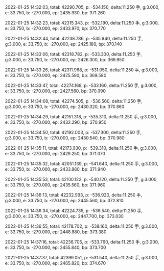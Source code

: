 2022-01-25 14:32:03, total: 42290.705, p: -534.150, delta:11.250 手, g:3.000, e: 33.750, b: -270.000, ep: 2435.930, bp: 371.260

2022-01-25 14:32:23, total: 42315.343, p: -532.190, delta:11.250 手, g:3.000, e: 33.750, b: -270.000, ep: 2433.970, bp: 370.770

2022-01-25 14:32:44, total: 42238.786, p: -535.940, delta:11.250 手, g:3.000, e: 33.750, b: -270.000, ep: 2425.180, bp: 370.140

2022-01-25 14:33:06, total: 42318.782, p: -533.300, delta:11.250 手, g:3.000, e: 33.750, b: -270.000, ep: 2426.300, bp: 369.950

2022-01-25 14:33:26, total: 42311.968, p: -531.050, delta:11.250 手, g:3.000, e: 33.750, b: -270.000, ep: 2425.590, bp: 369.580

2022-01-25 14:33:47, total: 42274.168, p: -533.160, delta:11.250 手, g:3.000, e: 33.750, b: -270.000, ep: 2427.560, bp: 370.090

2022-01-25 14:34:08, total: 42274.505, p: -536.560, delta:11.250 手, g:3.000, e: 33.750, b: -270.000, ep: 2430.320, bp: 370.860

2022-01-25 14:34:29, total: 42151.318, p: -535.310, delta:11.250 手, g:3.000, e: 33.750, b: -270.000, ep: 2432.290, bp: 370.950

2022-01-25 14:34:50, total: 42192.003, p: -537.300, delta:11.250 手, g:3.000, e: 33.750, b: -270.000, ep: 2430.540, bp: 370.980

2022-01-25 14:35:11, total: 42173.930, p: -539.310, delta:11.250 手, g:3.000, e: 33.750, b: -270.000, ep: 2429.250, bp: 371.070

2022-01-25 14:35:32, total: 42051.139, p: -541.640, delta:11.250 手, g:3.000, e: 33.750, b: -270.000, ep: 2433.880, bp: 371.940

2022-01-25 14:35:53, total: 42100.122, p: -540.120, delta:11.250 手, g:3.000, e: 33.750, b: -270.000, ep: 2435.560, bp: 371.960

2022-01-25 14:36:13, total: 42232.993, p: -536.920, delta:11.250 手, g:3.000, e: 33.750, b: -270.000, ep: 2445.560, bp: 372.810

2022-01-25 14:36:34, total: 42224.735, p: -536.540, delta:11.250 手, g:3.000, e: 33.750, b: -270.000, ep: 2447.700, bp: 373.030

2022-01-25 14:36:55, total: 42178.702, p: -538.160, delta:11.250 手, g:3.000, e: 33.750, b: -270.000, ep: 2448.880, bp: 373.380

2022-01-25 14:37:16, total: 42236.705, p: -533.760, delta:11.250 手, g:3.000, e: 33.750, b: -270.000, ep: 2455.840, bp: 373.700

2022-01-25 14:37:37, total: 42399.051, p: -531.540, delta:11.250 手, g:3.000, e: 33.750, b: -270.000, ep: 2465.820, bp: 374.670